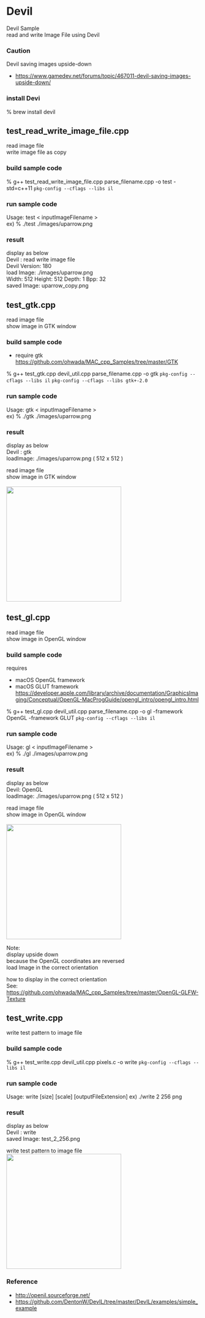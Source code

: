 Devil
===============

Devil Sample <br/>
read and write Image File using Devil <br/>

### Caution
Devil saving images upside-down
- https://www.gamedev.net/forums/topic/467011-devil-saving-images-upside-down/


### install Devi
% brew install devil <br/>


## test_read_write_image_file.cpp
read image file <br/>
write image file as copy <br/>

### build sample code 
%  g++ test_read_write_image_file.cpp parse_filename.cpp -o test -std=c++11 `pkg-config --cflags --libs il` <br/>

### run sample code 
Usage: test \< inputImageFilename \>  <br/>
ex)
% ./test ./images/uparrow.png <br/>

### result 
display as below <br/>
Devil : read write image file <br/>
Devil Version: 180 <br/>
load Image: ./images/uparrow.png <br/>
Width: 512  Height: 512  Depth: 1  Bpp: 32 <br/>
saved Image: uparrow_copy.png <br/>


## test_gtk.cpp
read image file <br/>
show image in GTK window <br/>

### build sample code
- require gtk <br/>
https://github.com/ohwada/MAC_cpp_Samples/tree/master/GTK

 % g++  test_gtk.cpp devil_util.cpp  parse_filename.cpp -o gtk   `pkg-config --cflags --libs il` `pkg-config --cflags --libs gtk+-2.0`


### run sample code 
Usage: gtk \< inputImageFilename \>  <br/>
ex)
% ./gtk ./images/uparrow.png <br/>

### result 
display as below <br/>
Devil : gtk  <br/>
loadImage: ./images/uparrow.png ( 512 x 512 ) <br/>

read image file <br/>
show image in GTK window <br/>  
<image src="https://raw.githubusercontent.com/ohwada/MAC_cpp_Samples/master/Devil/result/screenshot_gtk_uparrow.png" width="300" /><br/>


## test_gl.cpp
read image file <br/>
show image in OpenGL window <br/>

### build sample code
requires <br/>
- macOS OpenGL framework <br/>
- macOS GLUT framework <br/>
https://developer.apple.com/library/archive/documentation/GraphicsImaging/Conceptual/OpenGL-MacProgGuide/opengl_intro/opengl_intro.html <br/>

 % g++  test_gl.cpp devil_util.cpp parse_filename.cpp -o gl  -framework OpenGL  -framework GLUT  `pkg-config --cflags --libs il` <br/>



### run sample code 
Usage: gl \< inputImageFilename \>  <br/>
ex)
% ./gl ./images/uparrow.png <br/>

### result 
display as below <br/>
Devil: OpenGL <br/>
loadImage: ./images/uparrow.png ( 512 x 512 ) <br/>

read image file <br/>
show image in OpenGL window <br/>  
<image src="https://raw.githubusercontent.com/ohwada/MAC_cpp_Samples/master/Devil/result/screenshot_gl_uparrow.png" width="300" /><br/>

Note: <br/>
display upside down <br/>
because the OpenGL coordinates are reversed  <br/>
load Image in the correct orientation  <br/>


how to display in the correct orientation  <br/>
See:  <br/>
https://github.com/ohwada/MAC_cpp_Samples/tree/master/OpenGL-GLFW-Texture  <br/>


## test_write.cpp
write test pattern to image file <br/>

### build sample code
% g++  test_write.cpp devil_util.cpp pixels.c -o write `pkg-config --cflags --libs il` 



### run sample code 
Usage: write [size] [scale] [outputFileExtension]
ex)
 ./write 2 256 png


### result 
display as below <br/>
Devil : write <br/>
saved Image: test_2_256.png <br/>

write test pattern to image file <br/>
<image src="https://raw.githubusercontent.com/ohwada/MAC_cpp_Samples/master/Devil/result/test_2_256.png" width="300" /><br/>


### Reference <br/>
- http://openil.sourceforge.net/  
- https://github.com/DentonW/DevIL/tree/master/DevIL/examples/simple_example


